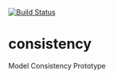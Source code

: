 [![Build Status](https://travis-ci.org/atlanmod/model-consistency.svg?branch=master)](https://travis-ci.org/atlanmod/model-consistency)

# consistency
Model Consistency Prototype
